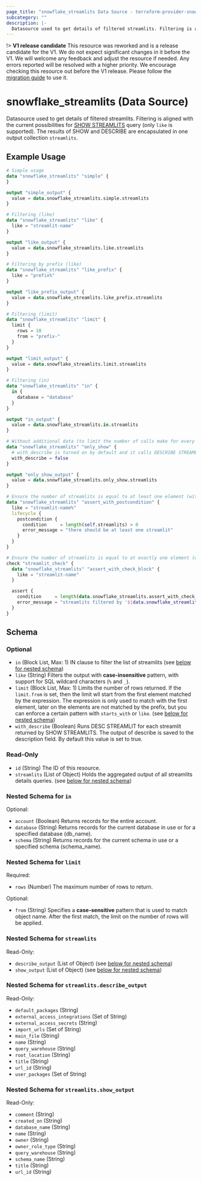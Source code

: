 ```yaml
---
page_title: "snowflake_streamlits Data Source - terraform-provider-snowflake"
subcategory: ""
description: |-
  Datasource used to get details of filtered streamlits. Filtering is aligned with the current possibilities for SHOW STREAMLITS https://docs.snowflake.com/en/sql-reference/sql/show-streamlits query (only like is supported). The results of SHOW and DESCRIBE are encapsulated in one output collection streamlits.
---
```


!> **V1 release candidate** This resource was reworked and is a release candidate for the V1. We do not expect significant changes in it before the V1. We will welcome any feedback and adjust the resource if needed. Any errors reported will be resolved with a higher priority. We encourage checking this resource out before the V1 release. Please follow the [migration guide](https://github.com/Snowflake-Labs/terraform-provider-snowflake/blob/main/MIGRATION_GUIDE.md#v0930--v0940) to use it.

# snowflake_streamlits (Data Source)

Datasource used to get details of filtered streamlits. Filtering is aligned with the current possibilities for [SHOW STREAMLITS](https://docs.snowflake.com/en/sql-reference/sql/show-streamlits) query (only `like` is supported). The results of SHOW and DESCRIBE are encapsulated in one output collection `streamlits`.

## Example Usage

```terraform
# Simple usage
data "snowflake_streamlits" "simple" {
}

output "simple_output" {
  value = data.snowflake_streamlits.simple.streamlits
}

# Filtering (like)
data "snowflake_streamlits" "like" {
  like = "streamlit-name"
}

output "like_output" {
  value = data.snowflake_streamlits.like.streamlits
}

# Filtering by prefix (like)
data "snowflake_streamlits" "like_prefix" {
  like = "prefix%"
}

output "like_prefix_output" {
  value = data.snowflake_streamlits.like_prefix.streamlits
}

# Filtering (limit)
data "snowflake_streamlits" "limit" {
  limit {
    rows = 10
    from = "prefix-"
  }
}

output "limit_output" {
  value = data.snowflake_streamlits.limit.streamlits
}

# Filtering (in)
data "snowflake_streamlits" "in" {
  in {
    database = "database"
  }
}

output "in_output" {
  value = data.snowflake_streamlits.in.streamlits
}

# Without additional data (to limit the number of calls make for every found streamlit)
data "snowflake_streamlits" "only_show" {
  # with_describe is turned on by default and it calls DESCRIBE STREAMLIT for every streamlit found and attaches its output to streamlits.*.describe_output field
  with_describe = false
}

output "only_show_output" {
  value = data.snowflake_streamlits.only_show.streamlits
}

# Ensure the number of streamlits is equal to at least one element (with the use of postcondition)
data "snowflake_streamlits" "assert_with_postcondition" {
  like = "streamlit-name%"
  lifecycle {
    postcondition {
      condition     = length(self.streamlits) > 0
      error_message = "there should be at least one streamlit"
    }
  }
}

# Ensure the number of streamlits is equal to at exactly one element (with the use of check block)
check "streamlit_check" {
  data "snowflake_streamlits" "assert_with_check_block" {
    like = "streamlit-name"
  }

  assert {
    condition     = length(data.snowflake_streamlits.assert_with_check_block.streamlits) == 1
    error_message = "streamlits filtered by '${data.snowflake_streamlits.assert_with_check_block.like}' returned ${length(data.snowflake_streamlits.assert_with_check_block.streamlits)} streamlits where one was expected"
  }
}
```

<!-- schema generated by tfplugindocs -->
## Schema

### Optional

- `in` (Block List, Max: 1) IN clause to filter the list of streamlits (see [below for nested schema](#nestedblock--in))
- `like` (String) Filters the output with **case-insensitive** pattern, with support for SQL wildcard characters (`%` and `_`).
- `limit` (Block List, Max: 1) Limits the number of rows returned. If the `limit.from` is set, then the limit wll start from the first element matched by the expression. The expression is only used to match with the first element, later on the elements are not matched by the prefix, but you can enforce a certain pattern with `starts_with` or `like`. (see [below for nested schema](#nestedblock--limit))
- `with_describe` (Boolean) Runs DESC STREAMLIT for each streamlit returned by SHOW STREAMLITS. The output of describe is saved to the description field. By default this value is set to true.

### Read-Only

- `id` (String) The ID of this resource.
- `streamlits` (List of Object) Holds the aggregated output of all streamlits details queries. (see [below for nested schema](#nestedatt--streamlits))

<a id="nestedblock--in"></a>
### Nested Schema for `in`

Optional:

- `account` (Boolean) Returns records for the entire account.
- `database` (String) Returns records for the current database in use or for a specified database (db_name).
- `schema` (String) Returns records for the current schema in use or a specified schema (schema_name).


<a id="nestedblock--limit"></a>
### Nested Schema for `limit`

Required:

- `rows` (Number) The maximum number of rows to return.

Optional:

- `from` (String) Specifies a **case-sensitive** pattern that is used to match object name. After the first match, the limit on the number of rows will be applied.


<a id="nestedatt--streamlits"></a>
### Nested Schema for `streamlits`

Read-Only:

- `describe_output` (List of Object) (see [below for nested schema](#nestedobjatt--streamlits--describe_output))
- `show_output` (List of Object) (see [below for nested schema](#nestedobjatt--streamlits--show_output))

<a id="nestedobjatt--streamlits--describe_output"></a>
### Nested Schema for `streamlits.describe_output`

Read-Only:

- `default_packages` (String)
- `external_access_integrations` (Set of String)
- `external_access_secrets` (String)
- `import_urls` (Set of String)
- `main_file` (String)
- `name` (String)
- `query_warehouse` (String)
- `root_location` (String)
- `title` (String)
- `url_id` (String)
- `user_packages` (Set of String)


<a id="nestedobjatt--streamlits--show_output"></a>
### Nested Schema for `streamlits.show_output`

Read-Only:

- `comment` (String)
- `created_on` (String)
- `database_name` (String)
- `name` (String)
- `owner` (String)
- `owner_role_type` (String)
- `query_warehouse` (String)
- `schema_name` (String)
- `title` (String)
- `url_id` (String)
